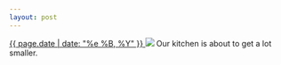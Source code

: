 ```yaml
---
layout: post
---
```


<p>
  <a href="/311">
    <time>{{ page.date | date: "%e %B, %Y" }}</time>
  </a>
  <a href="/311"><img src="{{ site.assets_url }}/311.jpg"/></a>
  <span>Our kitchen is about to get a lot smaller.</span>
</p>
